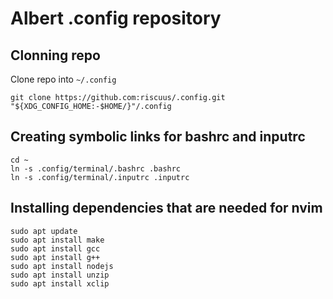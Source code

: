 # Albert .config repository

## Clonning repo

Clone repo into `~/.config`
```
git clone https://github.com:riscuus/.config.git "${XDG_CONFIG_HOME:-$HOME/}"/.config
```

## Creating symbolic links for bashrc and inputrc

```
cd ~
ln -s .config/terminal/.bashrc .bashrc
ln -s .config/terminal/.inputrc .inputrc
```

## Installing dependencies that are needed for nvim

```
sudo apt update
sudo apt install make
sudo apt install gcc
sudo apt install g++
sudo apt install nodejs
sudo apt install unzip
sudo apt install xclip
```
